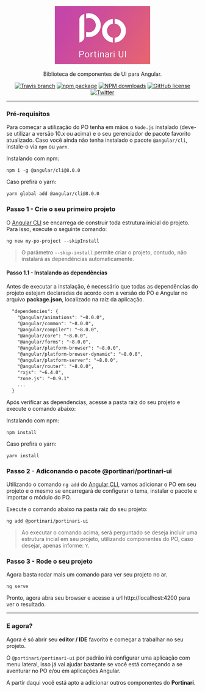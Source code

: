 
<p align="center">
  <a href="https://portinari.io">
    <img width="250" src="./logo.jpg">
  </a>
</p>

<div align="center">

Biblioteca de componentes de UI para Angular.

[![Travis branch](https://img.shields.io/travis/com/portinariui/portinari-angular/master?style=flat-square)](https://travis-ci.com/portinariui/portinari-angular)
[![npm package](https://img.shields.io/npm/v/@portinari/portinari-ui?color=%23c9357d&style=flat-square)](https://www.npmjs.org/package/@portinari/portinari-ui)
[![NPM downloads](https://img.shields.io/npm/dm/@portinari/portinari-ui?color=c9357d&label=npm%20downloads&style=flat-square)](https://npmjs.com/package/@portinari/portinari-ui)
[![GitHub license](https://img.shields.io/npm/l/@portinari/portinari-ui?color=%23c9357d&style=flat-square)](https://github.com/portinariui/portinari-angular/blob/master/LICENSE)
[![Twitter](https://img.shields.io/badge/Twitter-PortinariUI-c9357d?style=flat-square&logo=twitter)](https://twitter.com/portinariui)

</div>

---

### Pré-requisitos

Para começar a utilização do PO tenha em mãos o `Node.js` instalado (deve-se utilizar a versão 10.x ou acima) e o seu gerenciador de pacote favorito atualizado. Caso você ainda não tenha instalado o pacote `@angular/cli`, instale-o via `npm` ou `yarn`.

Instalando com npm:
```
npm i -g @angular/cli@8.0.0
```

Caso prefira o yarn:
```
yarn global add @angular/cli@8.0.0
```

### Passo 1 - Crie o seu primeiro projeto

O [Angular CLI](https://cli.angular.io/) se encarrega de construir toda estrutura inicial do projeto. Para isso, execute o seguinte comando:

```
ng new my-po-project --skipInstall
```

> O parâmetro `--skip-install` permite criar o projeto, contudo, não instalará as dependências automaticamente.


#### Passo 1.1 - Instalando as dependências

Antes de executar a instalação, é necessário que todas as dependências do projeto estejam declaradas de acordo com a versão
do PO e Angular no arquivo **package.json**, localizado na raiz da aplicação.

```
  "dependencies": {
    "@angular/animations": "~8.0.0",
    "@angular/common": "~8.0.0",
    "@angular/compiler": "~8.0.0",
    "@angular/core": "~8.0.0",
    "@angular/forms": "~8.0.0",
    "@angular/platform-browser": "~8.0.0",
    "@angular/platform-browser-dynamic": "~8.0.0",
    "@angular/platform-server": "~8.0.0",
    "@angular/router": "~8.0.0",
    "rxjs": "~6.4.0",
    "zone.js": "~0.9.1"
    ...
  }
```

Após verificar as dependencias, acesse a pasta raiz do seu projeto e execute o comando abaixo:

Instalando com npm:
```
npm install
```

Caso prefira o yarn:
```
yarn install
```

### Passo 2 - Adiconando o pacote @portinari/portinari-ui

Utilizando o comando `ng add` do [Angular CLI](https://cli.angular.io/), vamos adicionar o PO em seu projeto e o mesmo se encarregará de configurar o tema, instalar o pacote e importar o módulo do PO.

Execute o comando abaixo na pasta raiz do seu projeto:

```
ng add @portinari/portinari-ui
```

> Ao executar o comando acima, será perguntado se deseja incluir uma estrutura incial em seu projeto, utilizando componentes do PO, caso desejar, apenas informe: `Y`.

### Passo 3 - Rode o seu projeto

Agora basta rodar mais um comando para ver seu projeto no ar.

```
ng serve
```

Pronto, agora abra seu browser e acesse a url http://localhost:4200 para ver o resultado.

----

### E agora?

Agora é só abrir seu **editor / IDE** favorito e começar a trabalhar no seu projeto.

O `@portinari/portinari-ui` por padrão irá configurar uma aplicação com menu lateral, isso já vai ajudar bastante se você está começando a se aventurar no PO e/ou em aplicações Angular.

A partir daqui você está apto a adicionar outros componentes do **Portinari**.
